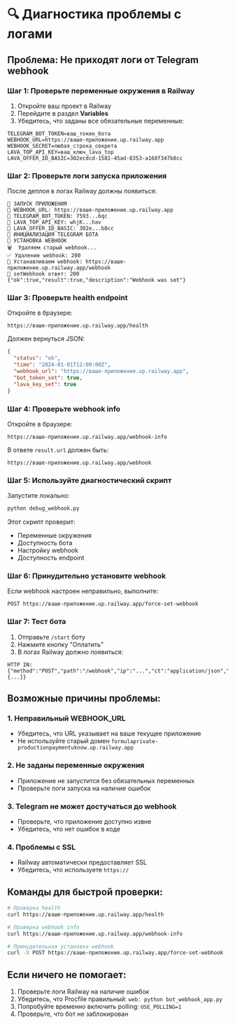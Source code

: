 # 🔍 Диагностика проблемы с логами

## Проблема: Не приходят логи от Telegram webhook

### Шаг 1: Проверьте переменные окружения в Railway

1. Откройте ваш проект в Railway
2. Перейдите в раздел **Variables**
3. Убедитесь, что заданы все обязательные переменные:

```
TELEGRAM_BOT_TOKEN=ваш_токен_бота
WEBHOOK_URL=https://ваше-приложение.up.railway.app
WEBHOOK_SECRET=любая_строка_секрета
LAVA_TOP_API_KEY=ваш_ключ_lava_top
LAVA_OFFER_ID_BASIC=302ecdcd-1581-45ad-8353-a168f347b8cc
```

### Шаг 2: Проверьте логи запуска приложения

После деплоя в логах Railway должны появиться:

```
🚀 ЗАПУСК ПРИЛОЖЕНИЯ
📡 WEBHOOK_URL: https://ваше-приложение.up.railway.app
🤖 TELEGRAM_BOT_TOKEN: 7593...6qc
🔑 LAVA_TOP_API_KEY: whjK...hav
🎯 LAVA_OFFER_ID_BASIC: 302e...b8cc
🔧 ИНИЦИАЛИЗАЦИЯ TELEGRAM БОТА
🔗 УСТАНОВКА WEBHOOK
🗑️  Удаляем старый webhook...
✅ Удаление webhook: 200
🎯 Устанавливаем webhook: https://ваше-приложение.up.railway.app/webhook
📡 setWebhook ответ: 200 {"ok":true,"result":true,"description":"Webhook was set"}
```

### Шаг 3: Проверьте health endpoint

Откройте в браузере:
```
https://ваше-приложение.up.railway.app/health
```

Должен вернуться JSON:
```json
{
  "status": "ok",
  "time": "2024-01-01T12:00:00Z",
  "webhook_url": "https://ваше-приложение.up.railway.app",
  "bot_token_set": true,
  "lava_key_set": true
}
```

### Шаг 4: Проверьте webhook info

Откройте в браузере:
```
https://ваше-приложение.up.railway.app/webhook-info
```

В ответе `result.url` должен быть:
```
https://ваше-приложение.up.railway.app/webhook
```

### Шаг 5: Используйте диагностический скрипт

Запустите локально:
```bash
python debug_webhook.py
```

Этот скрипт проверит:
- Переменные окружения
- Доступность бота
- Настройку webhook
- Доступность endpoint

### Шаг 6: Принудительно установите webhook

Если webhook настроен неправильно, выполните:
```
POST https://ваше-приложение.up.railway.app/force-set-webhook
```

### Шаг 7: Тест бота

1. Отправьте `/start` боту
2. Нажмите кнопку "Оплатить"
3. В логах Railway должно появиться:
```
HTTP IN: {"method":"POST","path":"/webhook","ip":"...","ct":"application/json","len":"123","json":{...}}
```

## Возможные причины проблемы:

### 1. Неправильный WEBHOOK_URL
- Убедитесь, что URL указывает на ваше текущее приложение
- Не используйте старый домен `formulaprivate-productionpaymentuknow.up.railway.app`

### 2. Не заданы переменные окружения
- Приложение не запустится без обязательных переменных
- Проверьте логи запуска на наличие ошибок

### 3. Telegram не может достучаться до webhook
- Проверьте, что приложение доступно извне
- Убедитесь, что нет ошибок в коде

### 4. Проблемы с SSL
- Railway автоматически предоставляет SSL
- Убедитесь, что используете `https://`

## Команды для быстрой проверки:

```bash
# Проверка health
curl https://ваше-приложение.up.railway.app/health

# Проверка webhook info
curl https://ваше-приложение.up.railway.app/webhook-info

# Принудительная установка webhook
curl -X POST https://ваше-приложение.up.railway.app/force-set-webhook
```

## Если ничего не помогает:

1. Проверьте логи Railway на наличие ошибок
2. Убедитесь, что Procfile правильный: `web: python bot_webhook_app.py`
3. Попробуйте временно включить polling: `USE_POLLING=1`
4. Проверьте, что бот не заблокирован
